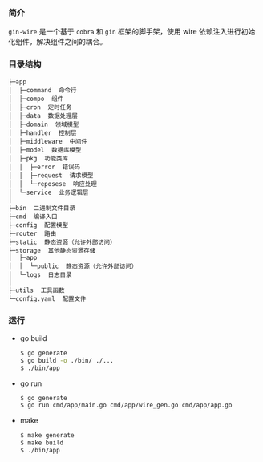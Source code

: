 ### 简介

`gin-wire` 是一个基于 `cobra` 和 `gin` 框架的脚手架，使用 wire 依赖注入进行初始化组件，解决组件之间的耦合。

### 目录结构
```
├─app
│  ├─command  命令行
│  ├─compo  组件
│  ├─cron  定时任务
│  ├─data  数据处理层
│  ├─domain  领域模型
│  ├─handler  控制层
│  ├─middleware  中间件
│  ├─model  数据库模型
│  ├─pkg  功能类库
│  │  ├─error  错误码
│  │  ├─request  请求模型
│  │  └─reposese  响应处理
│  └─service  业务逻辑层
│ 
├─bin  二进制文件目录
├─cmd  编译入口
├─config  配置模型
├─router  路由
├─static  静态资源（允许外部访问）
├─storage  其他静态资源存储
│  ├─app
│  │  └─public  静态资源（允许外部访问）
│  └─logs  日志目录
│ 
├─utils  工具函数
└─config.yaml  配置文件
```

### 运行

- go build

  ```sh
  $ go generate
  $ go build -o ./bin/ ./...
  $ ./bin/app
  ```

- go run

  ```sh
  $ go generate
  $ go run cmd/app/main.go cmd/app/wire_gen.go cmd/app/app.go
  ```

- make

  ```sh
  $ make generate
  $ make build
  $ ./bin/app
  ```

  